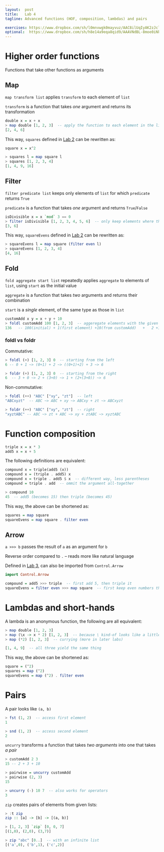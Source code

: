 ```yaml
---
layout:  post
title:   Lab 4
tagline: Advanced functions (HOF, composition, lambdas) and pairs

exercises: https://www.dropbox.com/sh/l0mnvwgk0mayvuz/AAC8ilUqIyAK2zJcld9ifU9aa?dl=0
optional:  https://www.dropbox.com/sh/h8e14a9eqa8qid9/AAAVNdBL-8moe0iNkeRIVN05a?dl=0
---
```

# Higher order functions

Functions that take other functions as arguments

## Map

`map transform list` applies `transform` to each element of `list`

`transform` is a function that takes *one* argument and returns its transformation

```haskell
double x = x + x
> map double [1, 2, 3]  -- apply the function to each element in the list
[2, 4, 6]
```

This way, `squares` defined in [Lab 2](/lab2#recursion) can be rewritten as:

```haskell
square x = x^2

> squares l = map square l
> squares [1, 2, 3, 4]
[1, 4, 9, 16]
```


## Filter

`filter predicate list` keeps only elements of `list` for which `predicate` returns `True`

`predicate` is a function that takes *one* argument and returns  `True`/`False`

```haskell
isDivisible x = x `mod` 3 == 0
> filter isDivisible [1, 2, 3, 4, 5, 6]  -- only keep elements where the function returns True
[3, 6]
```

This way, `squareEvens` defined in [Lab 2](/lab2#recursion) can be rewritten as:

```haskell
> squareEvens l = map square (filter even l)
> squareEvens [1, 2, 3, 4]
[4, 16]
```


## Fold

`fold aggregate start list` repeatedly applies `aggregate` to elements of `list`, using `start` as the initial value

`aggregate` is a function that takes *two* arguments and returns their combination

`start` is a *single* element, of the same type as those in `list`

```haskell
customAdd x y = x + y + 10
> foldl customAdd 100 [1, 2, 3]  -- aggeregate elements with the given function starting with the initial value
136   -- 100(initial) + 1(first element) +10(from customAdd)   +   2 +10   +   3 +10
```

### foldl vs foldr

Commutative:

```haskell
> foldl (+) [1, 2, 3] 0  -- starting from the left
6 -- 0 + 1 ~> (0+1) + 2 ~> ((0+1)+2) + 3 ~> 6

> foldr (+) [1, 2, 3] 0  -- starting from the right
6  -- 3 + 0 ~> 2 + (3+0) ~> 1 + (2+(3+0)) ~> 6
```

Non-commutative:

```haskell
> foldl (++) "ABC" ["xy", "zt"]  -- left
"ABCxyzt"  -- ABC ~> ABC + xy ~> ABCxy + zt ~> ABCxyzt

> foldr (++) "ABC" ["xy", "zt"]  -- right
"xyztABC" -- ABC ~> zt + ABC ~> xy + ztABC ~> xyztABC
```





# Function composition

```haskell
triple x = x * 3
add5 x = x + 5
```

The following definitions are equivalent:

```haskell
compound x = triple(add5 (x))
compound x = (triple . add5) x
compound x = triple . add5 $ x  -- different way, less parentheses
compound = triple . add  -- ommit the argument all-together

> compound 10
45  -- add5 (becomes 15) then triple (becomes 45)
```

This way, the above can be shortened as:

```haskell
squares = map square
squareEvens = map square . filter even
```


## Arrow

`a >>> b` passes the result of `a` as an argument for `b`

Reverse order compared to `.` – reads more like natural language

Defined in [Lab 3](/lab3#custom-operators), can also be imported from `Control.Arrow`


```haskell
import Control.Arrow

compound = add5 >>> triple  -- first add 5, then triple it
squareEvens = filter even >>> map square  -- first keep even numbers then square them
```



# Lambdas and short-hands

A lambda is an anonymous function, the following are all equivalent:

```haskell
> map double [1, 2, 3]
> map (\x -> x * 2) [1, 2, 3]  -- because \ kind-of looks like a little lambda
> map (*2) [1, 2, 3]  -- currying (more in later labs)

[1, 4, 9]  -- all three yield the same thing
```

This way, the above can be shortened as:

```haskell
square = (^2)
squares = map (^2)
squareEvens = map (^2) . filter even
```



# Pairs

A pair looks like `(a, b)`

```haskell
> fst (1, 2)  -- access first element
1

> snd (1, 2)  -- access second element
2
```



 `uncurry` transforms a function that takes *two arguments* into one that takes *a pair*

```haskell
> customAdd 2 3
15 -- 2 + 3 + 10

> pairwise = uncurry customAdd
> pairwise (2, 3)
15

> uncurry (-) 10 7  -- also works for operators
3
```



 `zip` creates pairs of elements from given lists:

```haskell
> :t zip
zip :: [a] -> [b] -> [(a, b)]

> [1, 2, 3] `zip` [0, 0, 7]
[(1,0), (2,0), (3,7)]

> zip "abc" [0..]  -- with an infinite list
[('a',0), ('b',1), ('c',2)]
```
